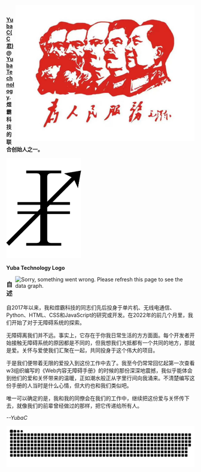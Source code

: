 <img align="right" alt="Serve the people!" width="480px" title="Serve the people!" src="images/serve-the-people.webp"><br>

**[YubaC(C君)](https://www.github.com/YubaC)@[Yuba Technology](https://www.github.com/Yuba-Technology). 煜霸科技的联合创始人之一。** 

<img width="200px" src="images/logo.svg">

**Yuba Technology Logo**

<img align="right" alt="Sorry, something went wrong. Please refresh this page to see the data graph." width="480px" title="Metrics-img" src="https://metrics.lecoq.io/YubaC?template=classic&base=header%2C%20activity%2C%20community%2C%20repositories%2C%20metadata&base.indepth=false&base.hireable=false&base.skip=false&config.timezone=Asia%2FShanghai">

### 自述

自2017年以来，我和煜霸科技的同志们先后投身于单片机、无线电通信、Python、HTML、CSS和JavaScript的研究或开发。在2022年的前几个月里，我们开始了对于无障碍系统的探索。

无障碍离我们并不远。事实上，它存在于你我日常生活的方方面面。每个开发者开始接触无障碍系统的原因都是不同的，但我想我们大抵都有一个共同的地方，那就是爱。关怀与爱使我们汇聚在一起，共同投身于这个伟大的项目。

于是我们便带着无限的爱投入到这份工作中去了。我至今仍常常回忆起第一次查看w3组织编写的《Web内容无障碍手册》的时候的那份深深地震撼，我似乎能体会到他们的爱和关怀带来的温暖，正如潮水般正从字里行间向我涌来。不清楚编写这份手册的人当时是什么心情，但大约也和我们类似吧。

唯一可以确定的是，我和我的同僚会在我们的工作中，继续把这份爱与关怀传下去，就像我们的前辈曾经做过的那样，把它传递给所有人。

*--YubaC*

<picture>
  <source media="(prefers-color-scheme: dark)" srcset="[github-snake-dark.svg](https://raw.githubusercontent.com/YubaC/YubaC/sanke-animation/github-contribution-grid-snake-dark.svg)">
  <source media="(prefers-color-scheme: light)" srcset="[github-snake.svg](https://raw.githubusercontent.com/YubaC/YubaC/sanke-animation/github-contribution-grid-snake.svg)">
  <img alt="github-snake" src="https://raw.githubusercontent.com/YubaC/YubaC/sanke-animation/github-contribution-grid-snake.svg">
</picture>

<!---
YubaC/YubaC is a ✨ special ✨ repository because its `README.md` (this file) appears on your GitHub profile.
You can click the Preview link to take a look at your changes.
--->

